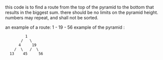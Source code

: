 this code is to find a route from the top of the pyramid to the bottom that results in the biggest sum.
there should be no limits on the pyramid height.
numbers may repeat, and shall not be sorted.

an example of a route: 1 - 19 - 56
example of the pyramid :  

             1
           /   \
          4     19
        /  \   /  \
      13    45     56
